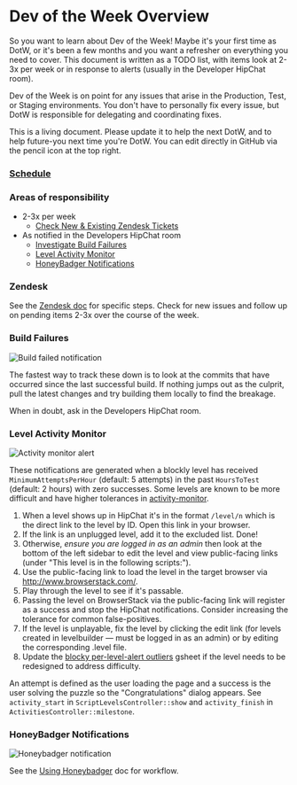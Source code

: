 # Dev of the Week Overview

So you want to learn about Dev of the Week!  Maybe it's your first time as DotW, or it's been a few months and you want a refresher on everything you need to cover.  This document is written as a TODO list, with items look at 2-3x per week or in response to alerts (usually in the Developer HipChat room).

Dev of the Week is on point for any issues that arise in the Production, Test, or Staging environments.  You don't have to personally fix every issue, but DotW is responsible for delegating and coordinating fixes.  

This is a living document.  Please update it to help the next DotW, and to help future-you next time you're DotW.  You can edit directly in GitHub via the pencil icon at the top right.

### [Schedule](https://docs.google.com/a/code.org/spreadsheets/d/1Fplt568RCaeXjomfRgBxdO0Z5bu8MFG0abMxfDRIurk/edit#gid=0)

### Areas of responsibility

* 2-3x per week
  * [Check New & Existing Zendesk Tickets](#zendesk)
* As notified in the Developers HipChat room
  * [Investigate Build Failures](#build-failures)
  * [Level Activity Monitor](#level-activity-monitor)
  * [HoneyBadger Notifications](#honeybadger-notifications)

### Zendesk

See the [Zendesk doc](https://github.com/code-dot-org/code-dot-org/blob/staging/docs/dev-of-the-week-zendesk.md) for specific steps.  Check for new issues and follow up on pending items 2-3x over the course of the week.

### Build Failures

![Build failed notification](https://cloud.githubusercontent.com/assets/413693/4363001/947ec0ae-4291-11e4-91fb-470981956e31.png)

The fastest way to track these down is to look at the commits that have occurred since the last successful build.  If nothing jumps out as the culprit, pull the latest changes and try building them locally to find the breakage.

When in doubt, ask in the Developers HipChat room.

### Level Activity Monitor

![Activity monitor alert](https://cloud.githubusercontent.com/assets/413693/4362964/3b435c5c-4291-11e4-82d7-6864ce727b91.png)

These notifications are generated when a blockly level has received `MinimumAttemptsPerHour` (default: 5 attempts) in the past `HoursToTest` (default: 2 hours) with zero successes.  Some levels are known to be more difficult and have higher tolerances in [activity-monitor](https://github.com/code-dot-org/code-dot-org/blob/staging/bin/activity-monitor).

1. When a level shows up in HipChat it's in the format `/level/n` which is the direct link to the level by ID.  Open this link in your browser.
1. If the link is an unplugged level, add it to the excluded list.  Done!
1. Otherwise, _ensure you are logged in as an admin_ then look at the bottom of the left sidebar to edit the level and view public-facing links (under "This level is in the following scripts:").
1. Use the public-facing link to load the level in the target browser via <http://www.browserstack.com/>.
1. Play through the level to see if it's passable.
  1. Passing the level on BrowserStack via the public-facing link will register as a success and stop the HipChat notifications.  Consider increasing the tolerance for common false-positives.
  1. If the level is unplayable, fix the level by clicking the edit link (for levels created in levelbuilder — must be logged in as an admin) or by editing the corresponding .level file.
1. Update the [blocky per-level-alert outliers](https://docs.google.com/a/code.org/spreadsheets/d/1Va5hKlT6-uQJ0mZ6_QpDIaeBIhAjem-n1egWn316tJM/) gsheet if the level needs to be redesigned to address difficulty.

An attempt is defined as the user loading the page and a success is the user solving the puzzle so the "Congratulations" dialog appears.  See `activity_start` in `ScriptLevelsController::show` and `activity_finish` in `ActivitiesController::milestone`.

### HoneyBadger Notifications

![Honeybadger notification](https://cloud.githubusercontent.com/assets/413693/4362965/3c829c04-4291-11e4-9354-3df9e178be45.png)

See the [Using Honeybadger](https://github.com/code-dot-org/code-dot-org/blob/staging/docs/honeybadger.md) doc for workflow.
